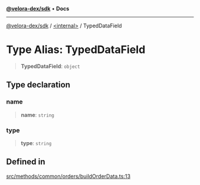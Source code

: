 [**@velora-dex/sdk**](../../README.md) • **Docs**

***

[@velora-dex/sdk](../../globals.md) / [\<internal\>](../README.md) / TypedDataField

# Type Alias: TypedDataField

> **TypedDataField**: `object`

## Type declaration

### name

> **name**: `string`

### type

> **type**: `string`

## Defined in

[src/methods/common/orders/buildOrderData.ts:13](https://github.com/VeloraDEX/sdk/blob/master/src/methods/common/orders/buildOrderData.ts#L13)
